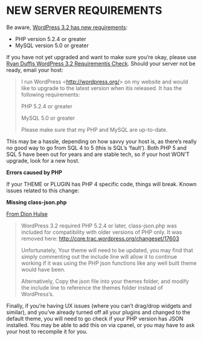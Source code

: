 # NEW SERVER REQUIREMENTS

Be aware, [WordPress 3.2 has new requirements](http://wordpress.org/about/requirements/):

- PHP version 5.2.4 or greater
- MySQL version 5.0 or greater

If you have not yet upgraded and want to make sure you’re okay, please use [Ryan Duffís WordPress 3.2 Requirementís Check](http://wordpress.org/extend/plugins/wordpress-requirements-check/). Should your server not be ready, email your host:

> I run WordPress <http://wordpress.org/&gt; on my website and would like to upgrade to the latest version when itís released. It has the following requirements:
> 
> PHP 5.2.4 or greater
> 
> MySQL 5.0 or greater
> 
> Please make sure that my PHP and MySQL are up-to-date.

This may be a hassle, depending on how savvy your host is, as there’s really no good way to go from SQL 4 to 5 (this is SQL’s ‘fault’). Both PHP 5 and SQL 5 have been out for years and are stable tech, so if your host WON’T upgrade, look for a new host.

**Errors caused by PHP**

If your THEME or PLUGIN has PHP 4 specific code, things will break. Known issues related to this change:

**Missing class-json.php**

[From Dion Hulse](http://wordpress.org/support/topic/missing-class-jsonphp?replies=6#post-2165289)

> WordPress 3.2 required PHP 5.2.4 or later, class-json.php was included for compatibility with older versions of PHP only. It was removed here: http://core.trac.wordpress.org/changeset/17603
> 
> Unfortunately, Your theme will need to be updated, you may find that simply commenting out the include line will allow it to continue working if it was using the PHP json functions like any well built theme would have been.
> 
> Alternatively, Copy the json file into your themes folder, and modify the include line to reference the themes folder instead of WordPress’s.

Finally, if you’re having UX issues (where you can’t drag/drop widgets and similar), and you’ve already turned off all your plugins and changed to the default theme, you will need to go check if your PHP version has JSON installed. You may be able to add this on via cpanel, or you may have to ask your host to recompile it for you.